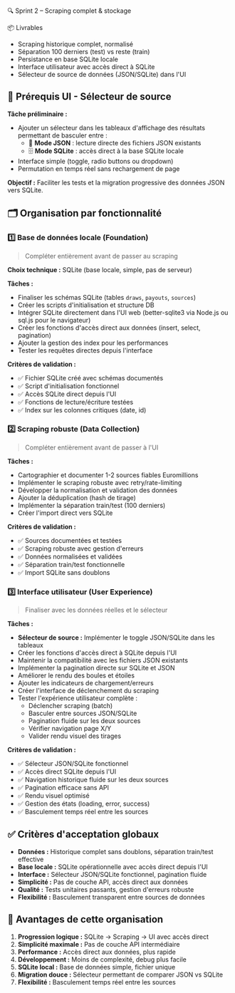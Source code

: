 🔍 Sprint 2 – Scraping complet & stockage

📦 Livrables

- Scraping historique complet, normalisé
- Séparation 100 derniers (test) vs reste (train)
- Persistance en base SQLite locale
- Interface utilisateur avec accès direct à SQLite
- Sélecteur de source de données (JSON/SQLite) dans l'UI

## 🎯 Prérequis UI - Sélecteur de source

**Tâche préliminaire :**
- Ajouter un sélecteur dans les tableaux d'affichage des résultats permettant de basculer entre :
  - 📄 **Mode JSON** : lecture directe des fichiers JSON existants
  - 🗄️ **Mode SQLite** : accès direct à la base SQLite locale
- Interface simple (toggle, radio buttons ou dropdown)
- Permutation en temps réel sans rechargement de page

**Objectif :** Faciliter les tests et la migration progressive des données JSON vers SQLite.

## 🗂️ Organisation par fonctionnalité

### 1️⃣ **Base de données locale** (Foundation)
> Compléter entièrement avant de passer au scraping

**Choix technique :** SQLite (base locale, simple, pas de serveur)

**Tâches :**
- Finaliser les schémas SQLite (tables `draws`, `payouts`, `sources`)
- Créer les scripts d'initialisation et structure DB
- Intégrer SQLite directement dans l'UI web (better-sqlite3 via Node.js ou sql.js pour le navigateur)
- Créer les fonctions d'accès direct aux données (insert, select, pagination)
- Ajouter la gestion des index pour les performances
- Tester les requêtes directes depuis l'interface

**Critères de validation :**
- ✅ Fichier SQLite créé avec schémas documentés
- ✅ Script d'initialisation fonctionnel
- ✅ Accès SQLite direct depuis l'UI
- ✅ Fonctions de lecture/écriture testées
- ✅ Index sur les colonnes critiques (date, id)

### 2️⃣ **Scraping robuste** (Data Collection)
> Compléter entièrement avant de passer à l'UI

**Tâches :**
- Cartographier et documenter 1-2 sources fiables Euromillions
- Implémenter le scraping robuste avec retry/rate-limiting
- Développer la normalisation et validation des données
- Ajouter la déduplication (hash de tirage)
- Implémenter la séparation train/test (100 derniers)
- Créer l'import direct vers SQLite

**Critères de validation :**
- ✅ Sources documentées et testées
- ✅ Scraping robuste avec gestion d'erreurs
- ✅ Données normalisées et validées
- ✅ Séparation train/test fonctionnelle
- ✅ Import SQLite sans doublons

### 3️⃣ **Interface utilisateur** (User Experience)
> Finaliser avec les données réelles et le sélecteur

**Tâches :**
- **Sélecteur de source :** Implémenter le toggle JSON/SQLite dans les tableaux
- Créer les fonctions d'accès direct à SQLite depuis l'UI
- Maintenir la compatibilité avec les fichiers JSON existants
- Implémenter la pagination directe sur SQLite et JSON
- Améliorer le rendu des boules et étoiles
- Ajouter les indicateurs de chargement/erreurs
- Créer l'interface de déclenchement du scraping
- Tester l'expérience utilisateur complète :
  - Déclencher scraping (batch)
  - Basculer entre sources JSON/SQLite
  - Pagination fluide sur les deux sources
  - Vérifier navigation page X/Y
  - Valider rendu visuel des tirages

**Critères de validation :**
- ✅ Sélecteur JSON/SQLite fonctionnel
- ✅ Accès direct SQLite depuis l'UI
- ✅ Navigation historique fluide sur les deux sources
- ✅ Pagination efficace sans API
- ✅ Rendu visuel optimisé
- ✅ Gestion des états (loading, error, success)
- ✅ Basculement temps réel entre les sources

## ✅ Critères d'acceptation globaux

- **Données :** Historique complet sans doublons, séparation train/test effective
- **Base locale :** SQLite opérationnelle avec accès direct depuis l'UI
- **Interface :** Sélecteur JSON/SQLite fonctionnel, pagination fluide
- **Simplicité :** Pas de couche API, accès direct aux données
- **Qualité :** Tests unitaires passants, gestion d'erreurs robuste
- **Flexibilité :** Basculement transparent entre sources de données

## 📝 Avantages de cette organisation

1. **Progression logique :** SQLite → Scraping → UI avec accès direct
2. **Simplicité maximale :** Pas de couche API intermédiaire
3. **Performance :** Accès direct aux données, plus rapide
4. **Développement :** Moins de complexité, debug plus facile
5. **SQLite local :** Base de données simple, fichier unique
6. **Migration douce :** Sélecteur permettant de comparer JSON vs SQLite
7. **Flexibilité :** Basculement temps réel entre les sources

